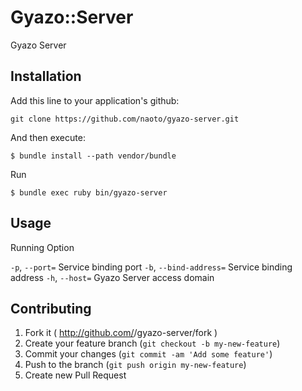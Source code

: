 # Gyazo::Server

Gyazo Server

## Installation

Add this line to your application's github:

    git clone https://github.com/naoto/gyazo-server.git

And then execute:

    $ bundle install --path vendor/bundle


Run

    $ bundle exec ruby bin/gyazo-server

## Usage

Running Option

`-p`, `--port=` Service binding port
`-b`, `--bind-address=` Service binding address
`-h`, `--host=` Gyazo Server access domain

## Contributing

1. Fork it ( http://github.com/<my-github-username>/gyazo-server/fork )
2. Create your feature branch (`git checkout -b my-new-feature`)
3. Commit your changes (`git commit -am 'Add some feature'`)
4. Push to the branch (`git push origin my-new-feature`)
5. Create new Pull Request
